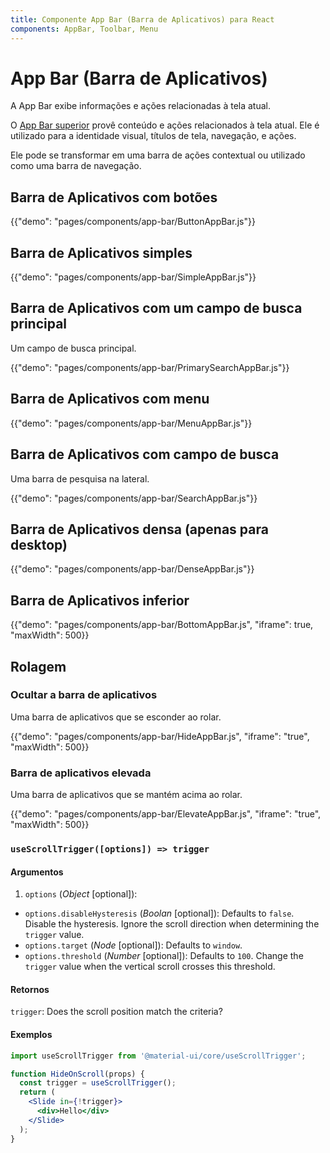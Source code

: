 ```yaml
---
title: Componente App Bar (Barra de Aplicativos) para React
components: AppBar, Toolbar, Menu
---
```


# App Bar (Barra de Aplicativos)

<p class="description">A App Bar exibe informações e ações relacionadas à tela atual.</p>

O [App Bar superior](https://material.io/design/components/app-bars-top.html) provê conteúdo e ações relacionados à tela atual. Ele é utilizado para a identidade visual, títulos de tela, navegação, e ações.

Ele pode se transformar em uma barra de ações contextual ou utilizado como uma barra de navegação.

## Barra de Aplicativos com botões

{{"demo": "pages/components/app-bar/ButtonAppBar.js"}}

## Barra de Aplicativos simples

{{"demo": "pages/components/app-bar/SimpleAppBar.js"}}

## Barra de Aplicativos com um campo de busca principal

Um campo de busca principal.

{{"demo": "pages/components/app-bar/PrimarySearchAppBar.js"}}

## Barra de Aplicativos com menu

{{"demo": "pages/components/app-bar/MenuAppBar.js"}}

## Barra de Aplicativos com campo de busca

Uma barra de pesquisa na lateral.

{{"demo": "pages/components/app-bar/SearchAppBar.js"}}

## Barra de Aplicativos densa (apenas para desktop)

{{"demo": "pages/components/app-bar/DenseAppBar.js"}}

## Barra de Aplicativos inferior

{{"demo": "pages/components/app-bar/BottomAppBar.js", "iframe": true, "maxWidth": 500}}

## Rolagem

### Ocultar a barra de aplicativos

Uma barra de aplicativos que se esconder ao rolar.

{{"demo": "pages/components/app-bar/HideAppBar.js", "iframe": "true", "maxWidth": 500}}

### Barra de aplicativos elevada

Uma barra de aplicativos que se mantém acima ao rolar.

{{"demo": "pages/components/app-bar/ElevateAppBar.js", "iframe": "true", "maxWidth": 500}}

### `useScrollTrigger([options]) => trigger`

#### Argumentos

1. `options` (*Object* [optional]):

- `options.disableHysteresis` (*Boolan* [optional]): Defaults to `false`. Disable the hysteresis. Ignore the scroll direction when determining the `trigger` value.
- `options.target` (*Node* [optional]): Defaults to `window`.
- `options.threshold` (*Number* [optional]): Defaults to `100`. Change the `trigger` value when the vertical scroll crosses this threshold.

#### Retornos

`trigger`: Does the scroll position match the criteria?

#### Exemplos

```jsx
import useScrollTrigger from '@material-ui/core/useScrollTrigger';

function HideOnScroll(props) {
  const trigger = useScrollTrigger();
  return (
    <Slide in={!trigger}>
      <div>Hello</div>
    </Slide>
  );
}
```